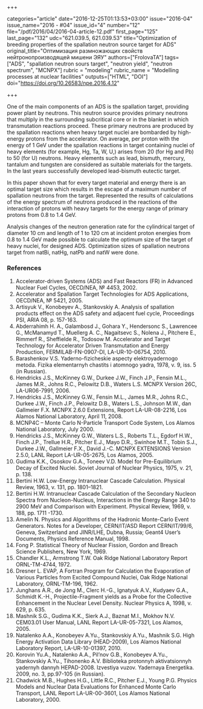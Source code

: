 +++

categories="article"
date="2016-12-25T01:13:53+03:00"
issue="2016-04"
issue_name="2016 - #04"
issue_id="4"
number="12"
file="/pdf/2016/04/2016-04-article-12.pdf"
first_page="125"
last_page="132"
udc="621.039.5, 621.039.53"
title="Optimization of breeding properties of the spallation neutron source target for ADS"
original_title="Оптимизация размножающих свойств нейтронопроизводящей мишени ЭЯУ"
authors=["FrolovaTA"]
tags=["ADS", "spallation neutron sours target", "neutron yield", "neutron spectrum", "MCNPX"]
rubric = "modeling"
rubric_name = "Modelling processes at nuclear facilities"
outputs=["HTML", "DOI"]
doi="https://doi.org/10.26583/npe.2016.4.12"

+++

One of the main components of an ADS is the spallation target, providing power plant by neutrons. This neutron source provides primary neutrons that multiply in the surrounding subcritical core or in the blanket in which transmutation reactions proceed. These primary neutrons are produced by the spallation reactions when heavy target nuclei are bombarded by high-energy protons from the accelerator. On average, per proton with the energy of 1 GeV under the spallation reactions in target containing nuclei of heavy elements (for example, Hg, Ta, W, U,) arises from 20 (for Hg and Pb) to 50 (for U) neutrons. Heavy elements such as lead, bismuth, mercury, tantalum and tungsten are considered as suitable materials for the targets. In the last years successfully developed lead-bismuth eutectic target.

In this paper shown that for every target material and energy there is an optimal target size which results in the escape of a maximum number of spallation neutrons from the target. Represented the results of calculations of the energy spectrum of neutrons produced in the reactions of the interaction of protons with heavy targets for the energy range of primary protons from 0.8 to 1.4 GeV.

Analysis changes of the neutron generation rate for the cylindrical target of diameter 10 cm and length of 1 to 120 cm at incident proton energies from 0.8 to 1.4 GeV made possible to calculate the optimum size of the target of heavy nuclei, for designed ADS. Optimization sizes of spallation neutrons target from natBi, natHg, natPb and natW were done.

### References

1. Accelerator-driven Systems (ADS) and Fast Reactors (FR) in Advanced Nuclear Fuel Cycles, OECD/NEA, № 4453, 2002.
2. Accelerator and Spallation Target Technologies for ADS Applications, OECD/NEA, № 5421, 2005.
3. Artisyuk V., Konobeyev A., Stankovskiy A. Analysis of spallation products effect on the ADS safety and adjacent fuel cycle, Proceedings PSI, ARIA 08, p. 157-163.
4. Abderrahimh H. A., Galambosd J., Gohara Y., Hendersonc S., Lawrencee G., McManamyd T., Muellerg A. C., Nagaitsevc S., Nolena J., Pitchere E., Rimmerf R., Sheffielde R., Todosow M. Accelerator and Target Technology for Accelerator Driven Transmutation and Energy Production, FERMILAB-FN-0907-DI, LA-UR-10-06754, 2010.
5. Barashenkov V.S. Yaderno-fizicheskie aspecty elektroyadernogo metoda. Fizika elementarnyh chastits i atomnogo yadra, 1978, v. 9, iss. 5 (in Russian).
6. Hendricks J.S., McKinney G.W., Durkee J.W., Finch J.P., Fensin M.L., James M.R., Johns R.C., Pelowitz D.B., Waters L.S. MCNPX Version 26C, LA-UR06-7991, 2006.
7. Hendricks J.S., McKinney G.W., Fensin M.L., James M.R., Johns R.C., Durkee J.W., Finch J.P., Pelowitz D.B., Waters L.S., Johnson M.W., dan Gallmeier F.X. MCNPX 2.6.0 Extensions, Report LA-UR-08-2216, Los Alamos National Laboratory, April 11, 2008.
8. MCNP4C – Monte Carlo N-Particle Transport Code System, Los Alamos National Laboratory, July 2000.
9. Hendricks J.S., McKinney G.W., Waters L.S., Roberts T.L., Egdorf H.W., Finch J.P., Trellue H.R., Pitcher E.J., Mayo D.R., Swinhoe M.T., Tobin S.J., Durkee J.W., Gallmeier F.X., David J.-C. MCNPX EXTENSIONS Version 2.5.0, LANL Report LA-UR-05-2675, Los Alamos, 2005.
10. Gudima K.K., Ososkov G.A., Toneev V.D. Model for Pre-Equilibrium Decay of Excited Nuclei. Soviet Journal of Nuclear Physics, 1975, v. 21, p. 138.
11. Bertini H.W. Low-Energy Intranuclear Cascade Calculation. Physical Review, 1963, v. 131, pp. 1801–1821.
12. Bertini H.W. Intranuclear Cascade Calculation of the Secondary Nucleon Spectra from Nucleon-Nucleus, Interactions in the Energy Range 340 to 2900 MeV and Comparison with Experiment. Physical Review, 1969, v. 188, pp. 1711 -1730.
13. Amelin N. Physics and Algorithms of the Hadronic Monte-Carlo Event Generators. Notes for a Developer, CERN/IT/ASD Report CERN/IT/99/6, Geneva, Switzerland and JINR/LHE, Dubna, Russia; Geant4 User’s Documents, Physics Reference Manual, 1998.
14. Fong P. Statistical Theory of Nuclear Fission, Gordon and Breach Science Publishers, New York, 1969.
15. Chandler K.L., Armstrong T.W. Oak Ridge National Laboratory Report ORNL-TM-4744, 1972.
16. Dresner L. EVAP, A Fortran Program for Calculation the Evaporation of Various Particles from Excited Compound Nuclei, Oak Ridge National Laboratory, ORNL-TM-196, 1962.
17. Junghans A.R., de Jong M., Clerc H.-G., Ignatyuk A.V., Kudyaev G.A., Schmidt K.-H., Projectile-Fragment yields as a Probe for the Collective Enhancement in the Nuclear Level Density. Nuclear Physics A, 1998, v. 629, p. 635.
18. Mashnik S.G., Gudima K.K., Sierk A.J., Baznat M.I., Mokhov N.V. CEM03.01 User Manual, LANL Report LA-UR-05-7321, Los Alamos, 2005.
19. Natalenko A.A., Konobeyev A.Yu., Stankovskiy A.Yu., Mashnik S.G. High Energy Activation Data Library (HEAD-2009), Los Alamos National Laboratory Report, LA-UR-10-01397, 2010.
20. Korovin Yu.A., Natalenko A.A., Pil’nov G.B., Konobeyev A.Yu., Stankovskiy A.Yu., Tihonenko A.V. Biblioteka protonnyh aktivatsionnyh yadernyh dannyh HEPAD-2008. Izvestiya vuzov. Yadernaya Energetika. 2009, no. 3, pp.97-105 (in Russian).
21. Chadwick M.B., Hughes H.G., Little R.C., Pitcher E.J., Young P.G. Physics Models and Nuclear Data Evaluations for Enhanced Monte Carlo Transport, LANL Report LA-UR-00-3601, Los Alamos National Laboratory, 2000.